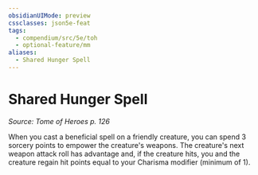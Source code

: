 ```yaml
---
obsidianUIMode: preview
cssclasses: json5e-feat
tags:
  - compendium/src/5e/toh
  - optional-feature/mm
aliases:
  - Shared Hunger Spell
---
```

# Shared Hunger Spell
*Source: Tome of Heroes p. 126*  

When you cast a beneficial spell on a friendly creature, you can spend 3 sorcery points to empower the creature's weapons. The creature's next weapon attack roll has advantage and, if the creature hits, you and the creature regain hit points equal to your Charisma modifier (minimum of 1).
